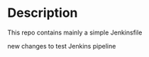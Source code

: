 # Description

This repo contains mainly a simple Jenkinsfile


new changes to test Jenkins pipeline
